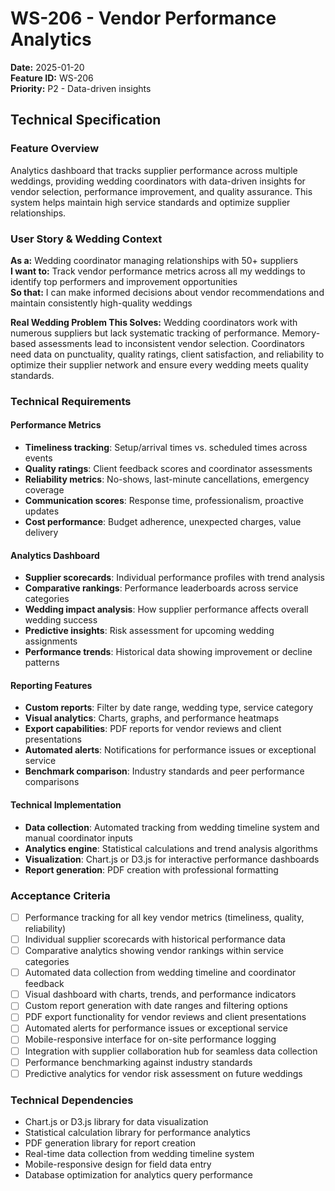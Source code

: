 # WS-206 - Vendor Performance Analytics

**Date:** 2025-01-20  
**Feature ID:** WS-206  
**Priority:** P2 - Data-driven insights  

## Technical Specification

### Feature Overview
Analytics dashboard that tracks supplier performance across multiple weddings, providing wedding coordinators with data-driven insights for vendor selection, performance improvement, and quality assurance. This system helps maintain high service standards and optimize supplier relationships.

### User Story & Wedding Context
**As a:** Wedding coordinator managing relationships with 50+ suppliers  
**I want to:** Track vendor performance metrics across all my weddings to identify top performers and improvement opportunities  
**So that:** I can make informed decisions about vendor recommendations and maintain consistently high-quality weddings  

**Real Wedding Problem This Solves:**
Wedding coordinators work with numerous suppliers but lack systematic tracking of performance. Memory-based assessments lead to inconsistent vendor selection. Coordinators need data on punctuality, quality ratings, client satisfaction, and reliability to optimize their supplier network and ensure every wedding meets quality standards.

### Technical Requirements

#### Performance Metrics
- **Timeliness tracking**: Setup/arrival times vs. scheduled times across events
- **Quality ratings**: Client feedback scores and coordinator assessments
- **Reliability metrics**: No-shows, last-minute cancellations, emergency coverage
- **Communication scores**: Response time, professionalism, proactive updates
- **Cost performance**: Budget adherence, unexpected charges, value delivery

#### Analytics Dashboard
- **Supplier scorecards**: Individual performance profiles with trend analysis
- **Comparative rankings**: Performance leaderboards across service categories
- **Wedding impact analysis**: How supplier performance affects overall wedding success
- **Predictive insights**: Risk assessment for upcoming wedding assignments
- **Performance trends**: Historical data showing improvement or decline patterns

#### Reporting Features
- **Custom reports**: Filter by date range, wedding type, service category
- **Visual analytics**: Charts, graphs, and performance heatmaps
- **Export capabilities**: PDF reports for vendor reviews and client presentations
- **Automated alerts**: Notifications for performance issues or exceptional service
- **Benchmark comparison**: Industry standards and peer performance comparisons

#### Technical Implementation
- **Data collection**: Automated tracking from wedding timeline system and manual coordinator inputs
- **Analytics engine**: Statistical calculations and trend analysis algorithms
- **Visualization**: Chart.js or D3.js for interactive performance dashboards
- **Report generation**: PDF creation with professional formatting

### Acceptance Criteria
- [ ] Performance tracking for all key vendor metrics (timeliness, quality, reliability)
- [ ] Individual supplier scorecards with historical performance data
- [ ] Comparative analytics showing vendor rankings within service categories
- [ ] Automated data collection from wedding timeline and coordinator feedback
- [ ] Visual dashboard with charts, trends, and performance indicators
- [ ] Custom report generation with date ranges and filtering options
- [ ] PDF export functionality for vendor reviews and client presentations
- [ ] Automated alerts for performance issues or exceptional service
- [ ] Mobile-responsive interface for on-site performance logging
- [ ] Integration with supplier collaboration hub for seamless data collection
- [ ] Performance benchmarking against industry standards
- [ ] Predictive analytics for vendor risk assessment on future weddings

### Technical Dependencies
- Chart.js or D3.js library for data visualization
- Statistical calculation library for performance analytics
- PDF generation library for report creation
- Real-time data collection from wedding timeline system
- Mobile-responsive design for field data entry
- Database optimization for analytics query performance